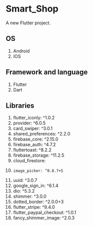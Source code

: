 # Smart_Shop

A new Flutter project.

## OS

1. Android
2. IOS



## Framework and language  

1. Flutter 
2. Dart

## Libraries

1. flutter_iconly: ^1.0.2
2.  provider: ^6.0.5
3.  card_swiper: ^3.0.1
4.  shared_preferences: ^2.2.0
5.  firebase_core: ^2.15.0
6.  firebase_auth: ^4.7.2
7.  fluttertoast: ^8.2.2
8.  firebase_storage: ^11.2.5
9.  cloud_firestore:
10.     image_picker: ^0.8.7+5
11.  uuid: ^3.0.7
12.  google_sign_in: ^6.1.4
13.  dio: ^5.3.2
14.  shimmer: ^3.0.0
15.  dotted_border: ^2.0.0+3
16.  flutter_stripe: ^9.4.0
17.  flutter_paypal_checkout: ^1.0.1
18.  fancy_shimmer_image: ^2.0.3
